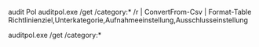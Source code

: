 audit Pol
auditpol.exe /get /category:* /r  | ConvertFrom-Csv |
Format-Table Richtlinienziel,Unterkategorie,Aufnahmeeinstellung,Ausschlusseinstellung

auditpol.exe /get /category:*

